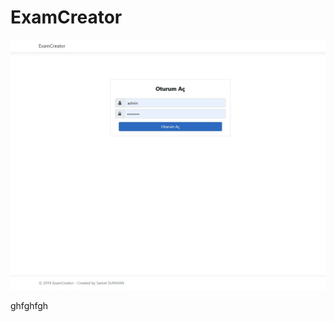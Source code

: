 # ExamCreator

![alt text](https://github.com/sametsunman/ExamCreator/raw/master/Screenshots/1.jpg)

ghfghfgh
